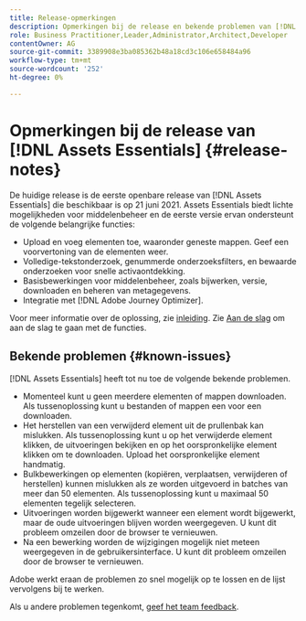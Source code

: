 ```yaml
---
title: Release-opmerkingen
description: Opmerkingen bij de release en bekende problemen van [!DNL Assets Essentials]
role: Business Practitioner,Leader,Administrator,Architect,Developer
contentOwner: AG
source-git-commit: 3389908e3ba085362b48a18cd3c106e658484a96
workflow-type: tm+mt
source-wordcount: '252'
ht-degree: 0%

---
```



# Opmerkingen bij de release van [!DNL Assets Essentials] {#release-notes}

De huidige release is de eerste openbare release van [!DNL Assets Essentials] die beschikbaar is op 21 juni 2021. Assets Essentials biedt lichte mogelijkheden voor middelenbeheer en de eerste versie ervan ondersteunt de volgende belangrijke functies:

* Upload en voeg elementen toe, waaronder geneste mappen. Geef een voorvertoning van de elementen weer.
* Volledige-tekstonderzoek, genummerde onderzoeksfilters, en bewaarde onderzoeken voor snelle activaontdekking.
* Basisbewerkingen voor middelenbeheer, zoals bijwerken, versie, downloaden en beheren van metagegevens.
* Integratie met [!DNL Adobe Journey Optimizer].

Voor meer informatie over de oplossing, zie [inleiding](introduction.md). Zie [Aan de slag](/help/get-started.md) om aan de slag te gaan met de functies.

## Bekende problemen {#known-issues}

[!DNL Assets Essentials] heeft tot nu toe de volgende bekende problemen.

* Momenteel kunt u geen meerdere elementen of mappen downloaden. Als tussenoplossing kunt u bestanden of mappen een voor een downloaden.
* Het herstellen van een verwijderd element uit de prullenbak kan mislukken. Als tussenoplossing kunt u op het verwijderde element klikken, de uitvoeringen bekijken en op het oorspronkelijke element klikken om te downloaden. Upload het oorspronkelijke element handmatig.
* Bulkbewerkingen op elementen (kopiëren, verplaatsen, verwijderen of herstellen) kunnen mislukken als ze worden uitgevoerd in batches van meer dan 50 elementen. Als tussenoplossing kunt u maximaal 50 elementen tegelijk selecteren.
* Uitvoeringen worden bijgewerkt wanneer een element wordt bijgewerkt, maar de oude uitvoeringen blijven worden weergegeven. U kunt dit probleem omzeilen door de browser te vernieuwen.
* Na een bewerking worden de wijzigingen mogelijk niet meteen weergegeven in de gebruikersinterface. U kunt dit probleem omzeilen door de browser te vernieuwen.

Adobe werkt eraan de problemen zo snel mogelijk op te lossen en de lijst vervolgens bij te werken.

Als u andere problemen tegenkomt, [geef het team feedback](#provide-feedback).
